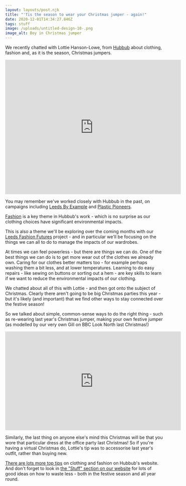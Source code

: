 ```yaml
---
layout: layouts/post.njk
title: "'Tis the season to wear your Christmas jumper - again!"
date: 2020-12-01T14:34:27.846Z
tags: stuff
image: /uploads/untitled-design-10-.png
image_alt: Boy in Christmas jumper
---
```



We recently chatted with Lottie Hanson-Lowe, from [Hubbub](https://www.hubbub.org.uk/Listing/Category/campaigns?Take=8) about clothing, fashion and, as it is the season, Christmas jumpers.



<iframe src="https://www.facebook.com/plugins/video.php?height=314&href=https%3A%2F%2Fwww.facebook.com%2Fzerowasteleeds%2Fvideos%2F563605047839000%2F&show_text=true&width=560" width="560" height="429" style="border:none;overflow:hidden" scrolling="no" frameborder="0" allowfullscreen="true" allow="autoplay; clipboard-write; encrypted-media; picture-in-picture; web-share" allowFullScreen="true"></iframe>



You may remember we've worked closely with Hubbub in the past, on campaigns including [Leeds By Example](https://www.hubbub.org.uk/leeds-by-example) and [Plastic Pioneers](https://www.zerowasteleeds.org.uk/posts/plastic-pioneers/).

[Fashion](https://www.hubbub.org.uk/Listing/Category/campaigns?Take=8) is a key theme in Hubbub's work - which is no surprise as our clothing choices have significant environmental impacts.  

This is also a theme we'll be exploring over the coming months with our [Leeds Fashion Futures](https://www.zerowasteleeds.org.uk/posts/leeds-fashion-futures/) project - and in particular we'll be focusing on the things we can all to do to manage the impacts of our wardrobes.

At times we can feel powerless - but there are things we can do.   One of the best things we can do is to get more wear out of the clothes we already own.  Caring for our clothes better matters too - for example perhaps washing them a bit less, and at lower temperatures.  Learning to do easy repairs - like sewing on buttons or sorting out a hem - are key skills to learn if we want to reduce the environmental impacts of our clothing.

We chatted about all of this with Lottie - and then got onto the subject of Christmas.  Clearly there aren't going to be big Christmas parties this year - but it's likely (and important) that we find other ways to stay connected over the festive season!  

So we talked about simple, common-sense ways to do the right thing - such as re-wearing last year's Christmas jumper, making your own festive jumper (as modelled by our very own Gill on BBC Look North last Christmas!) 

<iframe width="560" height="315" src="https://www.youtube.com/embed/cJjW-naPrPs" frameborder="0" allow="accelerometer; autoplay; clipboard-write; encrypted-media; gyroscope; picture-in-picture" allowfullscreen></iframe>

Similarly, the last thing on anyone else's mind this Christmas will be that you wore that particular dress at the office party last Christmas!  So if you're having a virtual Christmas do, Lottie's tip was to accessorise last year's outfit, rather than buying new.  

[There are lots more top tips](https://www.hubbub.org.uk/Listing/Category/campaigns?Take=8) on clothing and fashion on Hubbub's website.  And don't forget to look in [the "Stuff" section on our website](https://www.zerowasteleeds.org.uk/tag/stuff/) for lots of good ideas on how to waste less - both in the festive season and all year round.